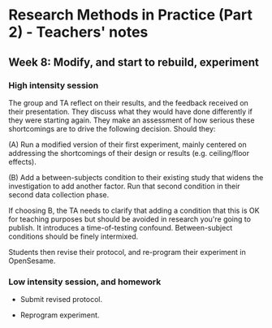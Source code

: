# Research Methods in Practice (Part 2) - Teachers' notes

##  Week 8: Modify, and start to rebuild, experiment

### High intensity session

The group and TA reflect on their results, and the feedback received
on their presentation. They discuss what they would have done differently if
they were starting again. They make an assessment of how serious these
shortcomings are to drive the following decision. Should they:

(A) Run a modified version of their first experiment, mainly centered on
addressing the shortcomings of their design or results (e.g. ceiling/floor
effects).

(B) Add a between-subjects condition to their existing study that widens the
investigation to add another factor. Run that second condition in their second
data collection phase. 

If choosing B, the TA needs to clarify that adding a condition that this
is OK for teaching purposes but should  be avoided in research you're going
to publish. It introduces a time-of-testing confound. Between-subject
conditions should be finely intermixed. 

Students then revise their protocol, and re-program their experiment in
OpenSesame.

### Low intensity session, and homework

- Submit revised protocol.

- Reprogram experiment.





